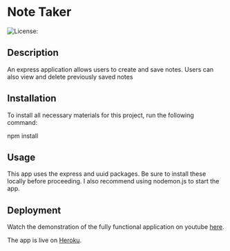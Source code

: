 # Note Taker

 ![License:](https://img.shields.io/badge/License-MIT-yellow.svg)

## Description
An express application allows users to create and save notes. Users can also view and delete previously saved notes

## Installation

To install all necessary materials for this project, run the following command:

npm install

## Usage
This app uses the express and uuid packages. Be sure to install these locally before proceeding. I also recommend using nodemon.js to start the app. 

## Deployment

Watch the demonstration of the fully functional application on youtube [here](https://youtu.be/s5ByvAqZ1c0). 

The app is live on [Heroku](https://damp-mesa-02729.herokuapp.com/).
